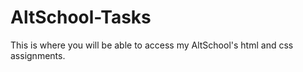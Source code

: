 # AltSchool-Tasks
This is where you will be able to access my AltSchool's html and css assignments.
